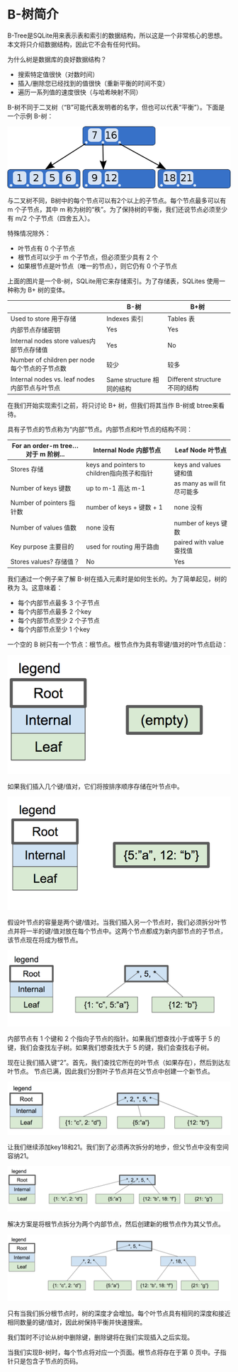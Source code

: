 # B-树简介

B-Tree是SQLite用来表示表和索引的数据结构，所以这是一个非常核心的思想。本文将只介绍数据结构，因此它不会有任何代码。

为什么树是数据库的良好数据结构？

- 搜索特定值很快（对数时间）
- 插入/删除您已经找到的值很快（重新平衡的时间不变）
- 遍历一系列值的速度很快（与哈希映射不同）

B-树不同于二叉树（“B”可能代表发明者的名字，但也可以代表“平衡”）。下面是一个示例 B-树：

![](./img/B-tree.png)

与二叉树不同，B树中的每个节点可以有2个以上的子节点。每个节点最多可以有 m 个子节点，其中 m 称为树的“秩”。为了保持树的平衡，我们还说节点必须至少有 m/2 个子节点（四舍五入）。

特殊情况除外：

- 叶节点有 0 个子节点
- 根节点可以少于 m 个子节点，但必须至少具有 2 个
- 如果根节点是叶节点（唯一的节点），则它仍有 0 个子节点

上面的图片是一个B-树，SQLite用它来存储索引。为了存储表，SQLites 使用一种称为 B+ 树的变体。

||B-树|B+树|
|----|-----|----|
|Used to store 用于存储|Indexes 索引|	Tables 表|
|内部节点存储密钥|	Yes|	Yes|
|Internal nodes store values内部节点存储值|	Yes|	No|
|Number of children per node 每个节点的子节点数|	 较少| 较多|
|Internal nodes vs. leaf nodes内部节点与叶节点|	Same structure 相同的结构	|Different structure 不同的结构|

在我们开始实现索引之前，将只讨论 B+ 树，但我们将其当作 B-树或 btree来看待。

具有子节点的节点称为“内部”节点。内部节点和叶节点的结构不同：

|For an order-m tree…对于 m 阶树...|	Internal Node 内部节点|	Leaf Node 叶节点|
|-------------|------------|------------|
|Stores 存储|	keys and pointers to children指向孩子和指针|keys and values 键和值|
|Number of keys 键数|	up to m-1 高达 m-1|	as many as will fit 尽可能多|
|Number of pointers 指针数	|number of keys + 键数 + 1	|none 没有|
|Number of values 值数|	none 没有	|number of keys 键数|
|Key purpose 主要目的|	used for routing 用于路由|	paired with value 查找值|
|Stores values? 存储值？|	No	|Yes|

我们通过一个例子来了解 B-树在插入元素时是如何生长的。为了简单起见，树的秩为 3。这意味着：

- 每个内部节点最多 3 个子节点
- 每个内部节点最多 2 个key
- 每个内部节点至少 2 个子节点
- 每个内部节点至少 1 个key

一个空的 B 树只有一个节点：根节点。根节点作为具有零键/值对的叶节点启动：

![](./img/btree1.png)

如果我们插入几个键/值对，它们将按排序顺序存储在叶节点中。

![](./img/btree2.png)

假设叶节点的容量是两个键/值对。当我们插入另一个节点时，我们必须拆分叶节点并将一半的键/值对放在每个节点中。这两个节点都成为新内部节点的子节点，该节点现在将成为根节点。

![](./img/btree3.png)

内部节点有 1 个键和 2 个指向子节点的指针。如果我们想查找小于或等于 5 的键，我们会查找左子树。如果我们想查找大于 5 的键，我们会查找右子树。

现在让我们插入键“2”。首先，我们查找它所在的叶节点（如果存在），然后到达左叶节点。 节点已满，因此我们分割叶子节点并在父节点中创建一个新节点。

![](./img/btree4.png)

让我们继续添加key18和21。我们到了必须再次拆分的地步，但父节点中没有空间容纳21。

![](./img/btree5.png)

解决方案是将根节点拆分为两个内部节点，然后创建新的根节点作为其父节点。

![](./img/btree6.png)

只有当我们拆分根节点时，树的深度才会增加。每个叶节点具有相同的深度和接近相同数量的键/值对，因此树保持平衡并快速搜索。

我们暂时不讨论从树中删除键，删除键将在我们实现插入之后实现。

当我们实现B-树时，每个节点将对应一个页面。根节点将存在于第 0 页中。子指针只是包含子节点的页码。